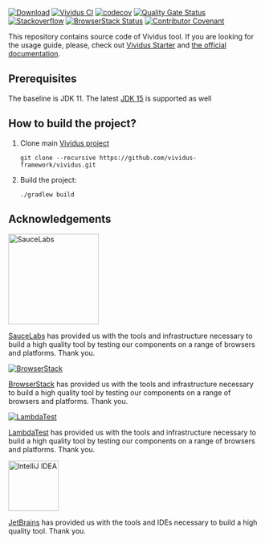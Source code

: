 [![Download](https://img.shields.io/maven-metadata/v?color=blue&metadataUrl=https%3A%2F%2Fvividuscentral.jfrog.io%2Fartifactory%2Freleases%2Forg%2Fvividus%2Fvividus%2Fmaven-metadata.xml)](https://vividuscentral.jfrog.io/artifactory/releases/org/vividus/vividus/[RELEASE]/vividus-[RELEASE].jar)
[![Vividus CI](https://github.com/vividus-framework/vividus/workflows/Vividus%20CI/badge.svg)](https://github.com/vividus-framework/vividus/actions?query=workflow%3A%22Vividus+CI%22)
[![codecov](https://codecov.io/gh/vividus-framework/vividus/branch/master/graph/badge.svg)](https://codecov.io/gh/vividus-framework/vividus)
[![Quality Gate Status](https://sonarcloud.io/api/project_badges/measure?project=vividus-framework_vividus&metric=alert_status)](https://sonarcloud.io/dashboard?id=vividus-framework_vividus)
[![Stackoverflow](https://img.shields.io/badge/stackoverflow-vividus-green.svg)](http://stackoverflow.com/questions/tagged/vividus)
[![BrowserStack Status](https://automate.browserstack.com/badge.svg?badge_key=VjFGZEtSdWpWZ3QrNkNBeHphOUpLbWFsL2VLMW15eUxySGEwamovU1ArTT0tLVN3dlROQWpVbnlNWWdsOGFxdDYwRGc9PQ==--4afc60c487e3a7d23e327c7b430c81e34277a35e)](https://automate.browserstack.com/public-build/VjFGZEtSdWpWZ3QrNkNBeHphOUpLbWFsL2VLMW15eUxySGEwamovU1ArTT0tLVN3dlROQWpVbnlNWWdsOGFxdDYwRGc9PQ==--4afc60c487e3a7d23e327c7b430c81e34277a35e)
[![Contributor Covenant](https://img.shields.io/badge/Contributor%20Covenant-v2.0%20adopted-ff69b4.svg)](code_of_conduct.md)

This repository contains source code of Vividus tool. If you are looking for the usage guide, please, check out [Vividus Starter](https://github.com/vividus-framework/vividus-starter) and [the official documentation](https://docs.vividus.dev/).

## Prerequisites
The baseline is JDK 11. The latest [JDK 15](https://jdk.java.net/15/) is supported as well

## How to build the project?
1. Clone main [Vividus project](https://github.com/vividus-framework/vividus.git)
    ```shell
    git clone --recursive https://github.com/vividus-framework/vividus.git
    ```
1. Build the project:
    ```shell
    ./gradlew build
    ```

## Acknowledgements
[<img src="https://saucelabs.com/images/logo-saucelabs.png" width="180px" alt="SauceLabs">](https://saucelabs.com)

[SauceLabs](https://saucelabs.com/) has provided us with the tools and infrastructure necessary to build a high quality tool by testing our components on a range of browsers and platforms. Thank you.


[![BrowserStack](https://www.browserstack.com/images/mail/browserstack-logo-footer.png)](https://www.browserstack.com)

[BrowserStack](https://www.browserstack.com/) has provided us with the tools and infrastructure necessary to build a high quality tool by testing our components on a range of browsers and platforms. Thank you.


[![LambdaTest](https://cdn.lambdatest.com/assetsnew/images/logo.svg)](https://www.lambdatest.com)

[LambdaTest](https://www.lambdatest.com/) has provided us with the tools and infrastructure necessary to build a high quality tool by testing our components on a range of browsers and platforms. Thank you.


[<img src="https://resources.jetbrains.com/storage/products/intellij-idea/img/meta/intellij-idea_logo_300x300.png" width="100px" alt="IntelliJ IDEA">](https://www.jetbrains.com/?from=Vividus)

[JetBrains](https://www.jetbrains.com/?from=Vividus) has provided us with the tools and IDEs necessary to build a high quality tool. Thank you.
